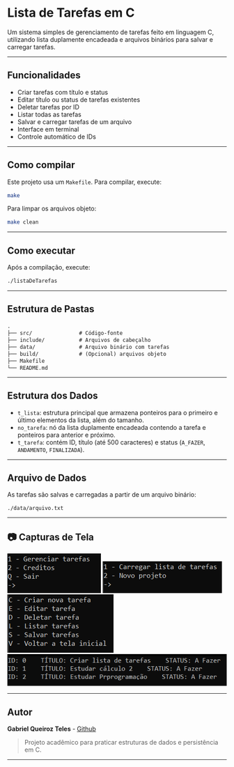 # Lista de Tarefas em C

Um sistema simples de gerenciamento de tarefas feito em linguagem C, utilizando lista duplamente encadeada e arquivos binários para salvar e carregar tarefas.

---

## Funcionalidades

- Criar tarefas com título e status
- Editar título ou status de tarefas existentes
- Deletar tarefas por ID
- Listar todas as tarefas
- Salvar e carregar tarefas de um arquivo
- Interface em terminal
- Controle automático de IDs

---

## Como compilar

Este projeto usa um `Makefile`. Para compilar, execute:

```bash
make
````

Para limpar os arquivos objeto:

```bash
make clean
```

---

## Como executar

Após a compilação, execute:

```bash
./listaDeTarefas
```

---

## Estrutura de Pastas

```
.
├── src/               # Código-fonte
├── include/           # Arquivos de cabeçalho
├── data/              # Arquivo binário com tarefas
├── build/             # (Opcional) arquivos objeto
├── Makefile
└── README.md
```

---

## Estrutura dos Dados

* `t_lista`: estrutura principal que armazena ponteiros para o primeiro e último elementos da lista, além do tamanho.
* `no_tarefa`: nó da lista duplamente encadeada contendo a tarefa e ponteiros para anterior e próximo.
* `t_tarefa`: contém ID, título (até 500 caracteres) e status (`A_FAZER`, `ANDAMENTO`, `FINALIZADA`).

---

## Arquivo de Dados

As tarefas são salvas e carregadas a partir de um arquivo binário:

```
./data/arquivo.txt
```

---

## 📷 Capturas de Tela


![Menu Inicial](images/menu.PNG)
![Gerenciar Tarefa](images/opcoes.PNG)
![OpcoesTarefa](images/opTarefas.PNG)
![Tarefas](images/tarefas.PNG)

---

## Autor

**Gabriel Queiroz Teles** - <a href="https://github.com/QTelesGabriel">Github</a>

> Projeto acadêmico para praticar estruturas de dados e persistência em C.

---
